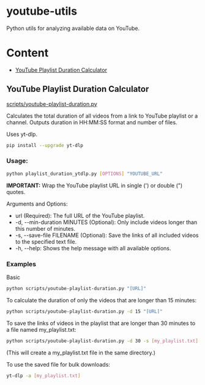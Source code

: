 # youtube-utils
Python utils for analyzing available data on YouTube.

# Content

- [YouTube Playlist Duration Calculator](#get-total-duration-of-audio-in-an-input-directory-uses-ffprobe)

## YouTube Playlist Duration Calculator
[scripts/youtube-playlist-duration.py](https://github.com/iuliiakr/youtube-utils/blob/main/scripts/youtube-playlist-duration.py)

Calculates the total duration of all videos from a link to YouTube playlist or a channel.
Outputs duration in HH:MM:SS format and number of files.

Uses yt-dlp.
```bash
pip install --upgrade yt-dlp
```

### Usage:
```bash
python playlist_duration_ytdlp.py [OPTIONS] "YOUTUBE_URL"
```
<b>IMPORTANT:</b> Wrap the YouTube playlist URL in single (') or double (") quotes.

Arguments and Options:
- url (Required): The full URL of the YouTube playlist.
- -d, --min-duration MINUTES (Optional): Only include videos longer than this number of minutes.
- -s, --save-file FILENAME (Optional): Save the links of all included videos to the specified text file.
- -h, --help: Shows the help message with all available options.

### Examples

Basic
```bash
python scripts/youtube-playlist-duration.py "[URL]"
```

To calculate the duration of only the videos that are longer than 15 minutes:
```bash
python scripts/youtube-playlist-duration.py -d 15 "[URL]"
```

To save the links of videos in the playlist that are longer than 30 minutes to a file named my_playlist.txt:
```bash
python scripts/youtube-playlist-duration.py -d 30 -s [my_playlist.txt] "[URL]"
```
(This will create a my_playlist.txt file in the same directory.)

To use the saved file for bulk downloads:
```bash
yt-dlp -a [my_playlist.txt]
```

